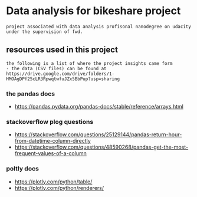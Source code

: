 # Data analysis for bikeshare project
    project associated with data analysis profisonal nanodegree on udacity under the supervision of fwd. 

## resources used in this project
    the following is a list of where the project insights came form
    - the data (CSV files) can be found at https://drive.google.com/drive/folders/1-HMOAgDPf25cLR3RpwqtwfuJZx5BbPup?usp=sharing

### the pandas docs
- https://pandas.pydata.org/pandas-docs/stable/reference/arrays.html
### stackoverflow plog questions
- https://stackoverflow.com/questions/25129144/pandas-return-hour-from-datetime-column-directly
- https://stackoverflow.com/questions/48590268/pandas-get-the-most-frequent-values-of-a-column
### poltly docs
- https://plotly.com/python/table/
- https://plotly.com/python/renderers/